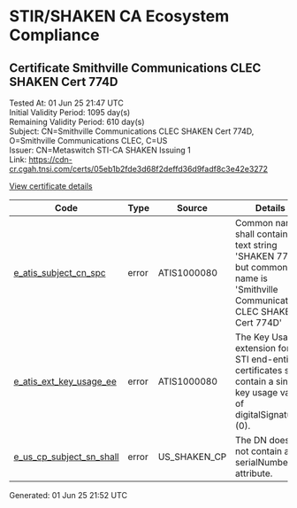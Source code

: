 # STIR/SHAKEN CA Ecosystem Compliance

## Certificate Smithville Communications CLEC SHAKEN Cert 774D

Tested At: 01 Jun 25 21:47 UTC\
Initial Validity Period: 1095 day(s)\
Remaining Validity Period: 610 day(s)\
Subject: CN=Smithville Communications CLEC SHAKEN Cert 774D, O=Smithville Communications CLEC, C=US\
Issuer: CN=Metaswitch STI-CA SHAKEN Issuing 1\
Link: https://cdn-cr.cgah.tnsi.com/certs/05eb1b2fde3d68f2deffd36d9fadf8c3e42e3272

[View certificate details](https://x509.io/?cert=MIICdjCCAh2gAwIBAgIQf3NvGkdmU9MeB%2BwEK%2FVsUDAKBggqhkjOPQQDAjAtMSswKQYDVQQDDCJNZXRhc3dpdGNoIFNUSS1DQSBTSEFLRU4gSXNzdWluZyAxMB4XDTI0MDIwMjE4MTYzOFoXDTI3MDIwMTE4MTYzOFowcDELMAkGA1UEBhMCVVMxJzAlBgNVBAoMHlNtaXRodmlsbGUgQ29tbXVuaWNhdGlvbnMgQ0xFQzE4MDYGA1UEAwwvU21pdGh2aWxsZSBDb21tdW5pY2F0aW9ucyBDTEVDIFNIQUtFTiBDZXJ0IDc3NEQwWTATBgcqhkjOPQIBBggqhkjOPQMBBwNCAASMGuHykV0PksIY9EFktFn%2BE7Fi9OzSOwW3oAJSasHKn2IsallTmvE2St4KNkjW0ltuMYx2ZqwzfQCPovxa5Z3Wo4HbMIHYMAwGA1UdEwEB%2FwQCMAAwDgYDVR0PAQH%2FBAQDAgXgMBYGCCsGAQUFBwEaBAowCKAGFgQ3NzREMEcGA1UdHwRAMD4wPKA6oDiGNmh0dHBzOi8vYXV0aGVudGljYXRlLWFwaS5pY29uZWN0aXYuY29tL2Rvd25sb2FkL3YxL2NybDAXBgNVHSAEEDAOMAwGCmCGSAGG%2FwkBAQMwHQYDVR0OBBYEFK24eAGjCVIZC2jwj4djxoe%2FRsBCMB8GA1UdIwQYMBaAFM0epwAQENoyHWkaOdXSRgssPIfWMAoGCCqGSM49BAMCA0cAMEQCIA7BxkCPtomtgEUszf5ml6AH71%2BLc1PXVV21Kfu2xv9XAiBDiHCUZGwYaEfkwa8Q8YVxIJxRXg5u%2Bz2sY19vp2Xl0w%3D%3D)

| Code | Type | Source | Details |
|------|------|--------|---------|
| [e_atis_subject_cn_spc](../../ISSUES/e_atis_subject_cn_spc/README.md) | error | ATIS1000080 | Common name shall contain the text string 'SHAKEN 774D', but common name is 'Smithville Communications CLEC SHAKEN Cert 774D' |
| [e_atis_ext_key_usage_ee](../../ISSUES/e_atis_ext_key_usage_ee/README.md) | error | ATIS1000080 | The Key Usage extension for STI end-entity certificates shall contain a single key usage value of digitalSignature (0). |
| [e_us_cp_subject_sn_shall](../../ISSUES/e_us_cp_subject_sn_shall/README.md) | error | US_SHAKEN_CP | The DN does not contain a serialNumber attribute. |


Generated: 01 Jun 25 21:52 UTC